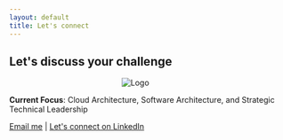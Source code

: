 ```yaml
---
layout: default
title: Let's connect
---
```


## Let's discuss your challenge

<img src="{{ site.logo }}" alt="Logo" class="logo" style="max-width: 100px; height: auto; display: block; margin: 0 auto;">

**Current Focus**: Cloud Architecture, Software Architecture, and Strategic Technical Leadership

[Email me](mailto:alakhkaushik@proton.me) | [Let's connect on LinkedIn](https://www.linkedin.com/in/alakhkaushik) 
